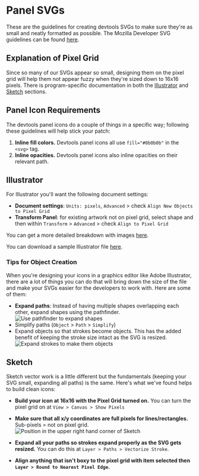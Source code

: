 # Panel SVGs
These are the guidelines for creating devtools SVGs to make sure they're as small and neatly formatted as possible. The Mozilla Developer SVG guidelines can be found [here](https://developer.mozilla.org/en-US/docs/Web/SVG).

## Explanation of Pixel Grid
Since so many of our SVGs appear so small, designing them on the pixel grid will help them not appear fuzzy when they're sized down to 16x16 pixels. There is program-specific documentation in both the [Illustrator](#illustrator) and [Sketch](#sketch) sections.

## Panel Icon Requirements
The devtools panel icons do a couple of things in a specific way; following these guidelines will help stick your patch:

1. **Inline fill colors.** Devtools panel icons all use ```fill="#0b0b0b"``` in the ```<svg>``` tag.
2. **Inline opacities.** Devtools panel icons also inline opacities on their relevant path.

## Illustrator
For Illustrator you'll want the following document settings:

- **Document settings**: ```Units: pixels```, ```Advanced``` > check ```Align New Objects to Pixel Grid```
- **Transform Panel**: for existing artwork not on pixel grid, select shape and then within ```Transform``` > ```Advanced``` > check ```Align to Pixel Grid```

You can get a more detailed breakdown with images [here](http://medialoot.com/blog/3-valuable-pixel-perfect-illustrator-techniques/).

You can download a sample Illustrator file [here](https://www.dropbox.com/home/Mozilla_MobileUX_Share/Internal%20Assets/Templates/Firefox?preview=pixel-grid-illustrator.ai).

### Tips for Object Creation
When you're designing your icons in a graphics editor like Adobe Illustrator, there are a lot of things you can do that will bring down the size of the file and make your SVGs easier for the developers to work with. Here are some of them:

- **Expand paths**: Instead of having multiple shapes overlapping each other, expand shapes using the pathfinder.
![Use pathfinder to expand shapes](../resources/pathfinder.gif)
- Simplify paths (```Object``` > ```Path``` > ```Simplify```)
- Expand objects so that strokes become objects. This has the added benefit of keeping the stroke size intact as the SVG is resized.
![Expand strokes to make them objects](../resources/expand-strokes.gif)

## Sketch
Sketch vector work is a little different but the fundamentals (keeping your SVG small, expanding all paths) is the same. Here's what we've found helps to build clean icons:

- **Build your icon at 16x16 with the Pixel Grid turned on.** You can turn the pixel grid on at ```View > Canvas > Show Pixels```

- **Make sure that all x/y coordinates are full pixels for lines/rectangles.** Sub-pixels = not on pixel grid.
![Position in the upper right hand corner of Sketch](../resources/sketch-position.png)

- **Expand all your paths so strokes expand properly as the SVG gets resized.** You can do this at ```Layer > Paths > Vectorize Stroke```.

- **Align anything that isn't boxy to the pixel grid with item selected then ```Layer > Round to Nearest Pixel Edge```.**
